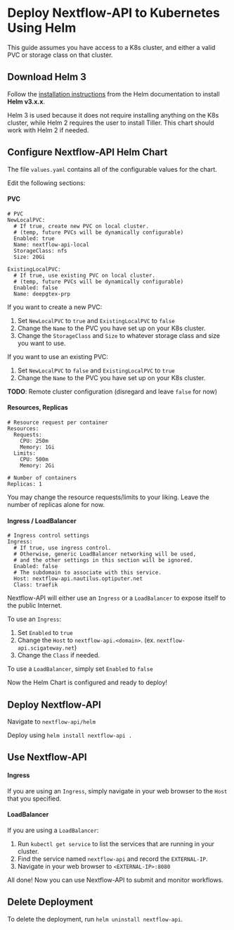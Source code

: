 # Deploy Nextflow-API to Kubernetes Using Helm

This guide assumes you have access to a K8s cluster, and either a valid PVC or storage class on that cluster.

## Download Helm 3

Follow the [installation instructions](https://helm.sh/docs/intro/install) from the Helm documentation to install __Helm v3.x.x__.

Helm 3 is used because it does not require installing anything on the K8s cluster, while Helm 2 requires the user to install Tiller. This chart should work with Helm 2 if needed.

## Configure Nextflow-API Helm Chart

The file `values.yaml` contains all of the configurable values for the chart.

Edit the following sections:

#### PVC
```
# PVC
NewLocalPVC:
  # If true, create new PVC on local cluster.
  # (temp, future PVCs will be dynamically configurable)
  Enabled: true
  Name: nextflow-api-local
  StorageClass: nfs
  Size: 20Gi

ExistingLocalPVC:
  # If true, use existing PVC on local cluster.
  # (temp, future PVCs will be dynamically configurable)
  Enabled: false
  Name: deepgtex-prp
```

If you want to create a new PVC:

1. Set `NewLocalPVC` to `true` and `ExistingLocalPVC` to `false`
2. Change the `Name` to the PVC you have set up on your K8s cluster.
3. Change the `StorageClass` and `Size` to whatever storage class and size you want to use.

If you want to use an existing PVC:

1. Set `NewLocalPVC` to `false` and `ExistingLocalPVC` to `true`
2. Change the `Name` to the PVC you have set up on your K8s cluster.

__TODO__: Remote cluster configuration (disregard and leave `false` for now)

#### Resources, Replicas
```
# Resource request per container
Resources:
  Requests:
    CPU: 250m
    Memory: 1Gi
  Limits:
    CPU: 500m
    Memory: 2Gi

# Number of containers
Replicas: 1
```

You may change the resource requests/limits to your liking. Leave the number of replicas alone for now.

#### Ingress / LoadBalancer
```
# Ingress control settings
Ingress:
  # If true, use ingress control.
  # Otherwise, generic LoadBalancer networking will be used,
  # and the other settings in this section will be ignored.
  Enabled: false
  # The subdomain to associate with this service.
  Host: nextflow-api.nautilus.optiputer.net
  Class: traefik
```

Nextflow-API will either use an `Ingress` or a `LoadBalancer` to expose itself to the public Internet.

To use an `Ingress`:

1. Set `Enabled` to `true`
2. Change the `Host` to `nextflow-api.<domain>`. (ex. `nextflow-api.scigateway.net`)
3. Change the `Class` if needed.

To use a `LoadBalancer`, simply set `Enabled` to `false`

Now the Helm Chart is configured and ready to deploy!

## Deploy Nextflow-API

Navigate to `nextflow-api/helm`

Deploy using `helm install nextflow-api .`

## Use Nextflow-API

#### Ingress

If you are using an `Ingress`, simply navigate in your web browser to the `Host` that you specified.

#### LoadBalancer

If you are using a `LoadBalancer`:

1. Run `kubectl get service` to list the services that are running in your cluster.
2. Find the service named `nextflow-api` and record the `EXTERNAL-IP`.
3. Navigate in your web browser to `<EXTERNAL-IP>:8080`

All done! Now you can use Nextflow-API to submit and monitor workflows.

## Delete Deployment

To delete the deployment, run `helm uninstall nextflow-api`.
